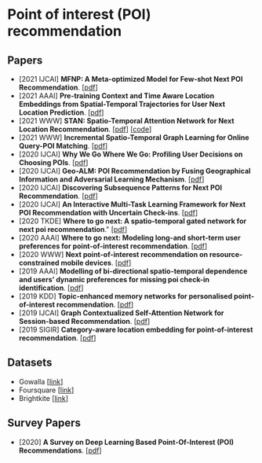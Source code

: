 # Point of interest (POI) recommendation
## Papers 
- [2021 IJCAI] **MFNP: A Meta-optimized Model for Few-shot Next POI Recommendation**. [[pdf](https://www.ijcai.org/proceedings/2021/0415.pdf)]
- [2021 AAAI] **Pre-training Context and Time Aware Location Embeddings from Spatial-Temporal Trajectories for User Next Location Prediction**. [[pdf](https://www.aaai.org/AAAI21Papers/AAAI-1611.LinY.pdf)]
- [2021 WWW] **STAN: Spatio-Temporal Attention Network for Next Location Recommendation**. [[pdf](https://dl.acm.org/doi/pdf/10.1145/3442381.3449998)] [[code](https://github.com/yingtaoluo/Spatial-Temporal-Attention-Network-for-POI-Recommendation)]
- [2021 WWW] **Incremental Spatio-Temporal Graph Learning for Online Query-POI Matching**. [[pdf](https://dl.acm.org/doi/pdf/10.1145/3442381.3449810)]
- [2020 IJCAI] **Why We Go Where We Go: Profiling User Decisions on Choosing POIs**. [[pdf](https://www.ijcai.org/proceedings/2020/0478.pdf)]
- [2020 IJCAI] **Geo-ALM: POI Recommendation by Fusing Geographical Information and Adversarial Learning Mechanism**. [[pdf](https://www.ijcai.org/proceedings/2019/0250.pdf)]
- [2020 IJCAI] **Discovering Subsequence Patterns for Next POI Recommendation**. [[pdf](https://www.ijcai.org/Proceedings/2020/0445.pdf)]
- [2020 IJCAI] **An Interactive Multi-Task Learning Framework for Next POI Recommendation with Uncertain Check-ins**. [[pdf](https://www.ijcai.org/proceedings/2020/0491.pdf)]
- [2020 TKDE] **Where to go next: A spatio-temporal gated network for next poi recommendation**." [[pdf](https://ieeexplore.ieee.org/stamp/stamp.jsp?tp=&arnumber=9133505)]
- [2020 AAAI] **Where to go next: Modeling long-and short-term user preferences for point-of-interest recommendation**. [[pdf](https://ojs.aaai.org/index.php/AAAI/article/download/5353/5209)]
- [2020 WWW] **Next point-of-interest recommendation on resource-constrained mobile devices**. [[pdf](https://dl.acm.org/doi/pdf/10.1145/3366423.3380170)]
- [2019 AAAI] **Modelling of bi-directional spatio-temporal dependence and users’ dynamic preferences for missing poi check-in identification**. [[pdf](https://ojs.aaai.org/index.php/AAAI/article/view/4486)]
- [2019 KDD] **Topic-enhanced memory networks for personalised point-of-interest recommendation**. [[pdf](https://dl.acm.org/doi/pdf/10.1145/3292500.3330781)]
- [2019 IJCAI] **Graph Contextualized Self-Attention Network for Session-based Recommendation**. [[pdf](https://www.ijcai.org/proceedings/2019/0547.pdf)]
- [2019 SIGIR] **Category-aware location embedding for point-of-interest recommendation**. [[pdf](https://dl.acm.org/doi/pdf/10.1145/3341981.3344240)]

## Datasets
- Gowalla [[link](http://snap.stanford.edu/data/loc-gowalla.html)] 
- Foursquare [[link](https://sites.google.com/site/yangdingqi/home/foursquare-dataset)]
- Brightkite [[link](http://snap.stanford.edu/data/loc-brightkite.html)] 

## Survey Papers

- [2020] **A Survey on Deep Learning Based Point-Of-Interest (POI) Recommendations**. [[pdf](https://arxiv.org/abs/2011.10187)] 
